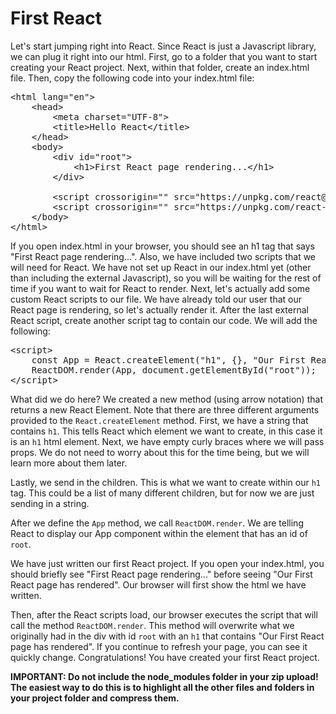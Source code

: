 <div class="module_description active_lesson_with_video ">
									
            
            
            
<h1 class="text-center">First React</h1>
<p>Let's start jumping right into React.
Since React is just a Javascript library, we can plug it right into our html.
First, go to a folder that you want to start creating your React project.
Next, within that folder, create an index.html file.
Then, copy the following code into your index.html file:</p>
<pre data-language="html" class="rainbow"><span class="support tag from-rainbow"><span class="support tag from-rainbow">&lt;</span><span class="support tag-name from-rainbow">html</span></span> <span class="support attribute from-rainbow">lang</span><span class="support operator from-rainbow">=</span><span class="string quote from-rainbow">"</span><span class="string value from-rainbow">en</span><span class="string quote from-rainbow">"</span><span class="support tag close from-rainbow">&gt;</span>
    <span class="support tag from-rainbow"><span class="support tag from-rainbow">&lt;</span><span class="support tag-name from-rainbow">head</span></span><span class="support tag close from-rainbow">&gt;</span>
        <span class="support tag from-rainbow"><span class="support tag from-rainbow">&lt;</span><span class="support tag-name from-rainbow">meta</span></span> <span class="support attribute from-rainbow">charset</span><span class="support operator from-rainbow">=</span><span class="string quote from-rainbow">"</span><span class="string value from-rainbow">UTF-8</span><span class="string quote from-rainbow">"</span><span class="support tag close from-rainbow">&gt;</span>
        <span class="support tag from-rainbow"><span class="support tag from-rainbow">&lt;</span><span class="support tag-name from-rainbow">title</span></span><span class="support tag close from-rainbow">&gt;</span>Hello React<span class="support tag from-rainbow"><span class="support tag from-rainbow">&lt;</span><span class="support tag special from-rainbow">/</span><span class="support tag-name from-rainbow">title</span></span><span class="support tag close from-rainbow">&gt;</span>
    <span class="support tag from-rainbow"><span class="support tag from-rainbow">&lt;</span><span class="support tag special from-rainbow">/</span><span class="support tag-name from-rainbow">head</span></span><span class="support tag close from-rainbow">&gt;</span>
    <span class="support tag from-rainbow"><span class="support tag from-rainbow">&lt;</span><span class="support tag-name from-rainbow">body</span></span><span class="support tag close from-rainbow">&gt;</span>
        <span class="support tag from-rainbow"><span class="support tag from-rainbow">&lt;</span><span class="support tag-name from-rainbow">div</span></span> <span class="support attribute from-rainbow">id</span><span class="support operator from-rainbow">=</span><span class="string quote from-rainbow">"</span><span class="string value from-rainbow">root</span><span class="string quote from-rainbow">"</span><span class="support tag close from-rainbow">&gt;</span>
            <span class="support tag from-rainbow"><span class="support tag from-rainbow">&lt;</span><span class="support tag-name from-rainbow">h1</span></span><span class="support tag close from-rainbow">&gt;</span>First React page rendering...<span class="support tag from-rainbow"><span class="support tag from-rainbow">&lt;</span><span class="support tag special from-rainbow">/</span><span class="support tag-name from-rainbow">h1</span></span><span class="support tag close from-rainbow">&gt;</span>
        <span class="support tag from-rainbow"><span class="support tag from-rainbow">&lt;</span><span class="support tag special from-rainbow">/</span><span class="support tag-name from-rainbow">div</span></span><span class="support tag close from-rainbow">&gt;</span>
&nbsp;&nbsp;&nbsp;&nbsp;&nbsp;&nbsp;&nbsp;&nbsp;
  &nbsp;&nbsp;&nbsp;&nbsp;  <span class="source js embedded from-rainbow"><span class="support tag script from-rainbow">&lt;</span><span class="entity tag script from-rainbow">script</span> <span class="entity tag script from-rainbow">crossorigin</span>=<span class="string from-rainbow">""</span> <span class="entity tag script from-rainbow">src</span>=<span class="string from-rainbow active_pre">"https://unpkg.com/react@16/umd/react.development.js"</span><span class="support tag script from-rainbow">&gt;</span><span class="support tag script from-rainbow">&lt;/</span><span class="entity tag script from-rainbow">script</span><span class="support tag script from-rainbow">&gt;</span></span>
&nbsp;&nbsp;&nbsp;&nbsp;&nbsp;&nbsp;&nbsp;&nbsp;<span class="source js embedded from-rainbow"><span class="support tag script from-rainbow">&lt;</span><span class="entity tag script from-rainbow">script</span> <span class="entity tag script from-rainbow">crossorigin</span>=<span class="string from-rainbow">""</span> <span class="entity tag script from-rainbow">src</span>=<span class="string from-rainbow active_pre">"https://unpkg.com/react-dom@16/umd/react-dom.development.js"</span><span class="support tag script from-rainbow">&gt;</span><span class="support tag script from-rainbow">&lt;/</span><span class="entity tag script from-rainbow">script</span><span class="support tag script from-rainbow">&gt;</span></span> 
    <span class="support tag from-rainbow"><span class="support tag from-rainbow">&lt;</span><span class="support tag special from-rainbow">/</span><span class="support tag-name from-rainbow">body</span></span><span class="support tag close from-rainbow">&gt;</span>
<span class="support tag from-rainbow"><span class="support tag from-rainbow">&lt;</span><span class="support tag special from-rainbow">/</span><span class="support tag-name from-rainbow">html</span></span><span class="support tag close from-rainbow">&gt;</span>
</pre>
<p>If you open index.html in your browser, you should see an h1 tag that says "First React page rendering...".
Also, we have included two scripts that we will need for React.
We have not set up React in our index.html yet (other than including the external Javascript), so you will be waiting for the rest of time if you want to wait for React to render.
Next, let's actually add some custom React scripts to our file.
We have already told our user that our React page is rendering, so let's actually render it.
After the last external React script, create another script tag to contain our code.
We will add the following:</p>
<pre data-language="html" class="rainbow"><span class="source js embedded from-rainbow"><span class="support tag script from-rainbow">&lt;</span><span class="entity tag script from-rainbow">script</span><span class="support tag script from-rainbow">&gt;</span>
    <span class="keyword from-rainbow">const</span> App <span class="keyword operator from-rainbow">=</span> React.<span class="function call from-rainbow">createElement</span>(<span class="string from-rainbow">"h1"</span>, {}, <span class="string from-rainbow">"Our First React page has rendered"</span>);
    ReactDOM.<span class="function call from-rainbow">render</span>(App, <span class="support from-rainbow">document</span>.<span class="support method from-rainbow">getElementById</span>(<span class="string from-rainbow">"root"</span>));
<span class="support tag script from-rainbow">&lt;/</span><span class="entity tag script from-rainbow">script</span><span class="support tag script from-rainbow">&gt;</span></span>
</pre>
<p>What did we do here?
We created a new method (using arrow notation) that returns a new React Element.
Note that there are three different arguments provided to the <code>React.createElement</code> method.
First, we have a string that contains <code>h1</code>.
This tells React which element we want to create, in this case it is an <code>h1</code> html element.
Next, we have empty curly braces where we will pass props.
We do not need to worry about this for the time being, but we will learn more about them later.&nbsp;</p>
<p>Lastly, we send in the children.
This is what we want to create within our <code>h1</code> tag.
This could be a list of many different children, but for now we are just sending in a string.</p>
<p>After we define the <code>App</code> method, we call <code>ReactDOM.render</code>.
We are telling React to display our App component within the element that has an id of <code>root</code>.</p>
<p>We have just written our first React project.
If you open your index.html, you should briefly see "First React page rendering..." before seeing "Our First React page has rendered".
Our browser will first show the html we have written.&nbsp;</p>
<p>Then, after the React scripts load, our browser executes the script that will call the method <code>ReactDOM.render</code>.
This method will overwrite what we originally had in the div with id <code>root</code> with an <code>h1</code> that contains "Our First React page has rendered".
If you continue to refresh your page, you can see it quickly change.
Congratulations!
You have created your first React project.</p>
<p><strong>IMPORTANT: Do not include the node_modules folder in your zip upload! The easiest way to do this is to highlight all the other files and folders in your project folder and compress them.</strong><br> </p>
        
        
        
        
        
</div>
